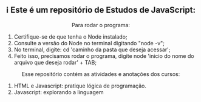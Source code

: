 <h2 align=center> ℹ Este é um repositório de Estudos de JavaScript: </h2>
<div align="center"> Para rodar o programa: </div>
<ol>
    <li>Certifique-se de que tenha o Node instalado;</li>
    <li>Consulte a versão do Node no terminal digitando "node -v";</li>
    <li>No terminal, digite: cd 'caminho da pasta que deseja acessar';</li>
    <li>Feito isso, precisamos rodar o programa, digite node 'inicio do nome do arquivo que deseja rodar' + TAB;</li>
</ol>
<div align="center"> Esse repositório contém as atividades e anotações dos cursos: </div>

<ol>
    <li>HTML e Javascript: pratique lógica de programação.</li>
    <li>Javascript: explorando a linguagem</li>
</ol>
